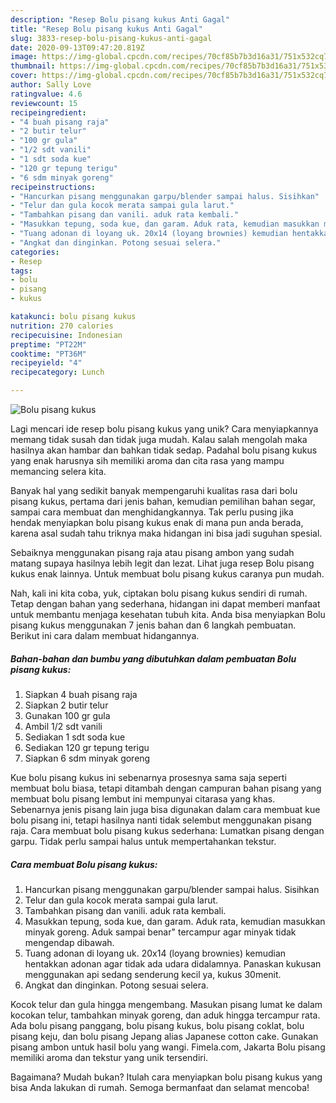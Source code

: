 ```yaml
---
description: "Resep Bolu pisang kukus Anti Gagal"
title: "Resep Bolu pisang kukus Anti Gagal"
slug: 3833-resep-bolu-pisang-kukus-anti-gagal
date: 2020-09-13T09:47:20.819Z
image: https://img-global.cpcdn.com/recipes/70cf85b7b3d16a31/751x532cq70/bolu-pisang-kukus-foto-resep-utama.jpg
thumbnail: https://img-global.cpcdn.com/recipes/70cf85b7b3d16a31/751x532cq70/bolu-pisang-kukus-foto-resep-utama.jpg
cover: https://img-global.cpcdn.com/recipes/70cf85b7b3d16a31/751x532cq70/bolu-pisang-kukus-foto-resep-utama.jpg
author: Sally Love
ratingvalue: 4.6
reviewcount: 15
recipeingredient:
- "4 buah pisang raja"
- "2 butir telur"
- "100 gr gula"
- "1/2 sdt vanili"
- "1 sdt soda kue"
- "120 gr tepung terigu"
- "6 sdm minyak goreng"
recipeinstructions:
- "Hancurkan pisang menggunakan garpu/blender sampai halus. Sisihkan"
- "Telur dan gula kocok merata sampai gula larut."
- "Tambahkan pisang dan vanili. aduk rata kembali."
- "Masukkan tepung, soda kue, dan garam. Aduk rata, kemudian masukkan minyak goreng. Aduk sampai benar&#34; tercampur agar minyak tidak mengendap dibawah."
- "Tuang adonan di loyang uk. 20x14 (loyang brownies) kemudian hentakkan adonan agar tidak ada udara didalamnya. Panaskan kukusan menggunakan api sedang senderung kecil ya, kukus 30menit."
- "Angkat dan dinginkan. Potong sesuai selera."
categories:
- Resep
tags:
- bolu
- pisang
- kukus

katakunci: bolu pisang kukus 
nutrition: 270 calories
recipecuisine: Indonesian
preptime: "PT22M"
cooktime: "PT36M"
recipeyield: "4"
recipecategory: Lunch

---
```



![Bolu pisang kukus](https://img-global.cpcdn.com/recipes/70cf85b7b3d16a31/751x532cq70/bolu-pisang-kukus-foto-resep-utama.jpg)

Lagi mencari ide resep bolu pisang kukus yang unik? Cara menyiapkannya memang tidak susah dan tidak juga mudah. Kalau salah mengolah maka hasilnya akan hambar dan bahkan tidak sedap. Padahal bolu pisang kukus yang enak harusnya sih memiliki aroma dan cita rasa yang mampu memancing selera kita.

Banyak hal yang sedikit banyak mempengaruhi kualitas rasa dari bolu pisang kukus, pertama dari jenis bahan, kemudian pemilihan bahan segar, sampai cara membuat dan menghidangkannya. Tak perlu pusing jika hendak menyiapkan bolu pisang kukus enak di mana pun anda berada, karena asal sudah tahu triknya maka hidangan ini bisa jadi suguhan spesial.

Sebaiknya menggunakan pisang raja atau pisang ambon yang sudah matang supaya hasilnya lebih legit dan lezat. Lihat juga resep Bolu pisang kukus enak lainnya. Untuk membuat bolu pisang kukus caranya pun mudah.


Nah, kali ini kita coba, yuk, ciptakan bolu pisang kukus sendiri di rumah. Tetap dengan bahan yang sederhana, hidangan ini dapat memberi manfaat untuk membantu menjaga kesehatan tubuh kita. Anda bisa menyiapkan Bolu pisang kukus menggunakan 7 jenis bahan dan 6 langkah pembuatan. Berikut ini cara dalam membuat hidangannya.

<!--inarticleads1-->

##### Bahan-bahan dan bumbu yang dibutuhkan dalam pembuatan Bolu pisang kukus:

1. Siapkan 4 buah pisang raja
1. Siapkan 2 butir telur
1. Gunakan 100 gr gula
1. Ambil 1/2 sdt vanili
1. Sediakan 1 sdt soda kue
1. Sediakan 120 gr tepung terigu
1. Siapkan 6 sdm minyak goreng


Kue bolu pisang kukus ini sebenarnya prosesnya sama saja seperti membuat bolu biasa, tetapi ditambah dengan campuran bahan pisang yang membuat bolu pisang lembut ini mempunyai citarasa yang khas. Sebenarnya jenis pisang lain juga bisa digunakan dalam cara membuat kue bolu pisang ini, tetapi hasilnya nanti tidak selembut menggunakan pisang raja. Cara membuat bolu pisang kukus sederhana: Lumatkan pisang dengan garpu. Tidak perlu sampai halus untuk mempertahankan tekstur. 

<!--inarticleads2-->

##### Cara membuat Bolu pisang kukus:

1. Hancurkan pisang menggunakan garpu/blender sampai halus. Sisihkan
1. Telur dan gula kocok merata sampai gula larut.
1. Tambahkan pisang dan vanili. aduk rata kembali.
1. Masukkan tepung, soda kue, dan garam. Aduk rata, kemudian masukkan minyak goreng. Aduk sampai benar&#34; tercampur agar minyak tidak mengendap dibawah.
1. Tuang adonan di loyang uk. 20x14 (loyang brownies) kemudian hentakkan adonan agar tidak ada udara didalamnya. Panaskan kukusan menggunakan api sedang senderung kecil ya, kukus 30menit.
1. Angkat dan dinginkan. Potong sesuai selera.


Kocok telur dan gula hingga mengembang. Masukan pisang lumat ke dalam kocokan telur, tambahkan minyak goreng, dan aduk hingga tercampur rata. Ada bolu pisang panggang, bolu pisang kukus, bolu pisang coklat, bolu pisang keju, dan bolu pisang Jepang alias Japanese cotton cake. Gunakan pisang ambon untuk hasil bolu yang wangi. Fimela.com, Jakarta Bolu pisang memiliki aroma dan tekstur yang unik tersendiri. 

Bagaimana? Mudah bukan? Itulah cara menyiapkan bolu pisang kukus yang bisa Anda lakukan di rumah. Semoga bermanfaat dan selamat mencoba!
